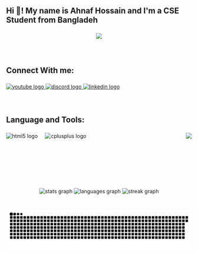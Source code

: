 <h2 align="left">Hi 👋! My name is Ahnaf Hossain and I'm a CSE Student from Bangladeh</h2>

###

<div align="center">
  <img src="https://visitor-badge.laobi.icu/badge?page_id=ahnaf-hossain2.ahnaf-hossain2&left_text=Profile%20Views"  />
</div>

###

<br clear="both">

<h2 align="left">Connect With me:</h2>

###

<div align="left">
  <a href="https://www.youtube.com/@ahnafhossain04" target="_blank">
    <img src="https://img.shields.io/static/v1?message=Youtube&logo=youtube&label=&color=FF0000&logoColor=white&labelColor=&style=for-the-badge" height="35" alt="youtube logo"  />
  </a>
  <a href="https://discord.com/users/973624209873977394" target="_blank">
    <img src="https://img.shields.io/static/v1?message=Discord&logo=discord&label=&color=7289DA&logoColor=white&labelColor=&style=for-the-badge" height="35" alt="discord logo"  />
  </a>
  <a href="https://www.linkedin.com/in/md-ahnaf-hossain-405363339/" target="_blank">
    <img src="https://img.shields.io/static/v1?message=LinkedIn&logo=linkedin&label=&color=0077B5&logoColor=white&labelColor=&style=for-the-badge" height="35" alt="linkedin logo"  />
  </a>
</div>

###

<br clear="both">

<h2 align="left">Language and Tools:</h2>

###

<img align="right" height="150" src="https://images.squarespace-cdn.com/content/v1/5fe4caeadae61a2f19719512/476c771d-befd-4422-8da4-85b1657555a0/Determined+Luffy?format=2500w"  />

###

<div align="left">
  <img src="https://cdn.jsdelivr.net/gh/devicons/devicon/icons/html5/html5-original.svg" height="30" alt="html5 logo"  />
  <img width="12" />
  <img src="https://cdn.jsdelivr.net/gh/devicons/devicon/icons/cplusplus/cplusplus-original.svg" height="30" alt="cplusplus logo"  />
</div>

###

<br clear="both">

<div align="center">
  <img src="https://github-readme-stats.vercel.app/api?username=ahnaf-hossain2&hide_title=false&hide_rank=false&show_icons=true&include_all_commits=true&count_private=true&disable_animations=false&theme=dracula&locale=en&hide_border=true&custom_title=Ahnaf%20Hossain's%20GitHub%20Stats" height="150" alt="stats graph"  />
  <img src="https://github-readme-stats.vercel.app/api/top-langs?username=ahnaf-hossain2&locale=en&hide_title=false&layout=compact&card_width=320&langs_count=10&theme=dracula&hide_border=true" height="150" alt="languages graph"  />
  <img src="https://streak-stats.demolab.com?user=ahnaf-hossain2&locale=en&mode=daily&theme=dracula&hide_border=true&border_radius=10" height="200" alt="streak graph"  />
</div>

###

<br clear="both">

<img src="https://raw.githubusercontent.com/ahnaf-hossain2/ahnaf-hossain2/output/snake.svg" alt="Snake animation" />

###
